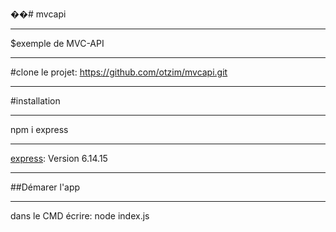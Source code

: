 ��# mvcapi
****
$exemple de MVC-API
****
#clone le projet: https://github.com/otzim/mvcapi.git
****
#installation
****
npm i express
****
[express](npmjs.com/package/express): Version 6.14.15
****
##Démarer l'app
****
dans le CMD écrire: node index.js

